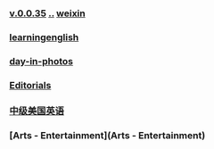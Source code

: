 ### [v.0.0.35](https://github.com/littleflute/english/edit/master/voa/readme.md) [..](..) [weixin](https://littleflute.github.io/weixin)
### [learningenglish](learningenglish)
### [day-in-photos](https://littleflute.github.io/english/Issues/day-in-photos/)
### [Editorials](Editorials)
### [中级美国英语](Intermediate_American_English)
### [Arts - Entertainment](Arts - Entertainment) 

